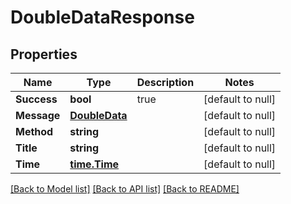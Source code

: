 # DoubleDataResponse

## Properties
Name | Type | Description | Notes
------------ | ------------- | ------------- | -------------
**Success** | **bool** | true | [default to null]
**Message** | [**DoubleData**](DoubleData.md) |  | [default to null]
**Method** | **string** |  | [default to null]
**Title** | **string** |  | [default to null]
**Time** | [**time.Time**](time.Time.md) |  | [default to null]

[[Back to Model list]](../README.md#documentation-for-models) [[Back to API list]](../README.md#documentation-for-api-endpoints) [[Back to README]](../README.md)


